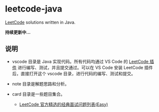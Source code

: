 # leetcode-java

[LeetCode][leetcode-problems] solutions written in Java.

**持续更新中...**

## 说明

* vscode 目录是 Java 实现代码。所有代码均通过 VS Code 的 [LeetCode 插件][vscode-leetcode-plugin] 进行编写、测试，并且提交通过。可以在 VS Code 安装 LeetCode 插件后，直接打开这个 vscode 目录，进行代码的编写、测试和提交。

* note 目录是解题思路和分析。

* card 目录是一些题目集合。
  * [LeetCode 官方精选的经典面试问题列表(Easy)][top-interview-questions-easy]

[leetcode-problems]: https://leetcode.com/problemset/all/
[vscode-leetcode-plugin]: https://marketplace.visualstudio.com/items?itemName=shengchen.vscode-leetcode
[top-interview-questions-easy]: https://github.com/andavid/leetcode-java/blob/master/card/top-interview-questions-easy.md

